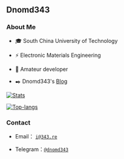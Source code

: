 ## Dnomd343

### About Me

+ 🎓 South China University of Technology

+ ⚡ Electronic Materials Engineering

+ 🧱 Amateur developer

+ ✒️ Dnomd343's [Blog](https://blog.dnomd343.top/)

[![Stats](https://gh-stats.343.re/api?username=dnomd343&count_private=true&hide=prs&show_icons=true&include_all_commits=true&theme=onedark)](https://github.com/dnomd343)

[![Top-langs](https://gh-stats.343.re/api/top-langs?username=dnomd343&hide=html&layout=compact&theme=onedark)](https://github.com/dnomd343)

### Contact

+ Email： [`i@343.re`](mailto:i@343.re)

+ Telegram：[`@dnomd343`](https://t.me/dnomd343)
